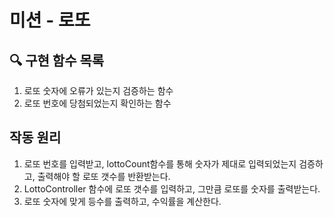 # 미션 - 로또

## 🔍 구현 함수 목록
1. 로또 숫자에 오류가 있는지 검증하는 함수
2. 로또 번호에 당첨되었는지 확인하는 함수

## 작동 원리
1. 로또 번호를 입력받고, lottoCount함수를 통해 숫자가 제대로 입력되었는지 검증하고, 출력해야 할 로또 갯수를 반환받는다.
2. LottoController 함수에 로또 갯수를 입력하고, 그만큼 로또를 숫자를 출력받는다.
3. 로또 숫자에 맞게 등수를 출력하고, 수익률을 계산한다.